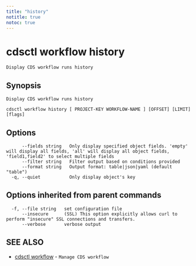 ```yaml
---
title: "history"
notitle: true
notoc: true
---
```

# cdsctl workflow history

`Display CDS workflow runs history`

## Synopsis

`Display CDS workflow runs history`

```
cdsctl workflow history [ PROJECT-KEY WORKFLOW-NAME ] [OFFSET] [LIMIT] [flags]
```

## Options

```
      --fields string   Only display specified object fields. 'empty' will display all fields, 'all' will display all object fields, 'field1,field2' to select multiple fields
      --filter string   Filter output based on conditions provided
      --format string   Output format: table|json|yaml (default "table")
  -q, --quiet           Only display object's key
```

## Options inherited from parent commands

```
  -f, --file string   set configuration file
      --insecure      (SSL) This option explicitly allows curl to perform "insecure" SSL connections and transfers.
      --verbose       verbose output
```

## SEE ALSO

* [cdsctl workflow](/docs/components/cdsctl/workflow/)	 - `Manage CDS workflow`

